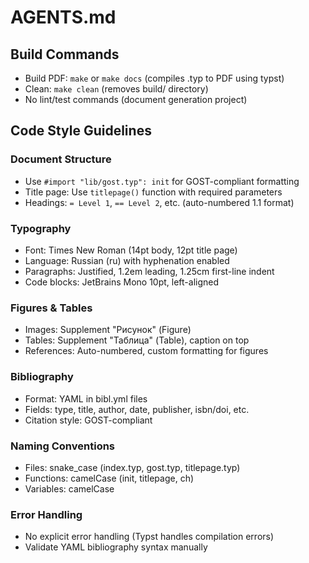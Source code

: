 # AGENTS.md

## Build Commands
- Build PDF: `make` or `make docs` (compiles .typ to PDF using typst)
- Clean: `make clean` (removes build/ directory)
- No lint/test commands (document generation project)

## Code Style Guidelines

### Document Structure
- Use `#import "lib/gost.typ": init` for GOST-compliant formatting
- Title page: Use `titlepage()` function with required parameters
- Headings: `= Level 1`, `== Level 2`, etc. (auto-numbered 1.1 format)

### Typography
- Font: Times New Roman (14pt body, 12pt title page)
- Language: Russian (ru) with hyphenation enabled
- Paragraphs: Justified, 1.2em leading, 1.25cm first-line indent
- Code blocks: JetBrains Mono 10pt, left-aligned

### Figures & Tables
- Images: Supplement "Рисунок" (Figure)
- Tables: Supplement "Таблица" (Table), caption on top
- References: Auto-numbered, custom formatting for figures

### Bibliography
- Format: YAML in bibl.yml files
- Fields: type, title, author, date, publisher, isbn/doi, etc.
- Citation style: GOST-compliant

### Naming Conventions
- Files: snake_case (index.typ, gost.typ, titlepage.typ)
- Functions: camelCase (init, titlepage, ch)
- Variables: camelCase

### Error Handling
- No explicit error handling (Typst handles compilation errors)
- Validate YAML bibliography syntax manually